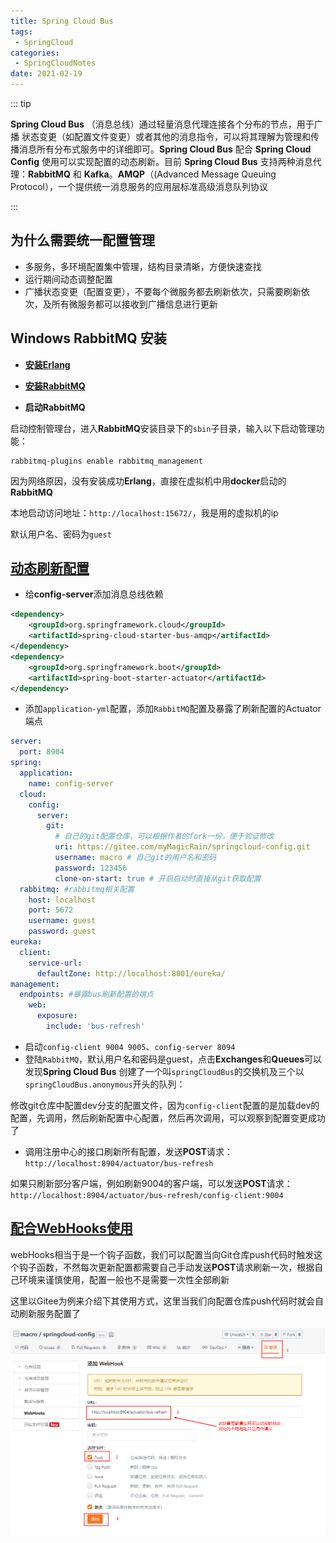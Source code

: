 ```yaml
---
title: Spring Cloud Bus
tags:
 - SpringCloud
categories:
 - SpringCloudNotes
date: 2021-02-19
---
```


::: tip

**Spring Cloud Bus** （消息总线）通过轻量消息代理连接各个分布的节点，用于广播 状态变更（如配置文件变更）或者其他的消息指令，可以将其理解为管理和传播消息所有分布式服务中的详细即可。**Spring Cloud Bus** 配合 **Spring Cloud Config** 使用可以实现配置的动态刷新。目前 **Spring Cloud Bus** 支持两种消息代理：**RabbitMQ** 和 **Kafka**。**AMQP**（(Advanced Message Queuing Protocol），一个提供统一消息服务的应用层标准高级消息队列协议

:::
<!-- more -->

## 为什么需要统一配置管理

* 多服务，多环境配置集中管理，结构目录清晰，方便快速查找
* 运行期间动态调整配置
* 广播状态变更（配置变更），不要每个微服务都去刷新依次，只需要刷新依次，及所有微服务都可以接收到广播信息进行更新

## Windows **RabbitMQ** 安装

* **[安装Erlang](http://erlang.org/download/otp_win64_21.3.exe)**

* **[安装RabbitMQ](https://dl.bintray.com/rabbitmq/all/rabbitmq-server/3.7.14/rabbitmq-server-3.7.14.exe)**

* **启动RabbitMQ**

启动控制管理台，进入**RabbitMQ**安装目录下的`sbin`子目录，输入以下启动管理功能：

```shell
rabbitmq-plugins enable rabbitmq_management
```

因为网络原因，没有安装成功**Erlang**，直接在虚拟机中用**docker**启动的**RabbitMQ**

本地启动访问地址：`http://localhost:15672/`，我是用的虚拟机的ip

默认用户名、密码为`guest`

## [动态刷新配置](http://www.macrozheng.com/#/cloud/bus?id=动态刷新配置)

* 给**config-server**添加消息总线依赖

```xml
<dependency>
    <groupId>org.springframework.cloud</groupId>
    <artifactId>spring-cloud-starter-bus-amqp</artifactId>
</dependency>
<dependency>
    <groupId>org.springframework.boot</groupId>
    <artifactId>spring-boot-starter-actuator</artifactId>
</dependency>
```

* 添加`application-yml`配置，添加`RabbitMQ`配置及暴露了刷新配置的Actuator端点

```yaml
server:
  port: 8904
spring:
  application:
    name: config-server
  cloud:
    config:
      server:
        git:
          # 自己的git配置仓库，可以根据作者的fork一份，便于验证修改
          uri: https://gitee.com/myMagicRain/springcloud-config.git 
          username: macro # 自己git的用户名和密码
          password: 123456
          clone-on-start: true # 开启启动时直接从git获取配置
  rabbitmq: #rabbitmq相关配置
    host: localhost
    port: 5672
    username: guest
    password: guest
eureka:
  client:
    service-url:
      defaultZone: http://localhost:8001/eureka/
management:
  endpoints: #暴露bus刷新配置的端点
    web:
      exposure:
        include: 'bus-refresh'
```

* 启动`config-client 9004 9005`、`config-server 8094` 
* 登陆`RabbitMQ`，默认用户名和密码是guest，点击**Exchanges**和**Queues**可以发现**Spring Cloud Bus** 创建了一个叫`springCloudBus`的交换机及三个以 `springCloudBus.anonymous`开头的队列：

修改git仓库中配置dev分支的配置文件，因为`config-client`配置的是加载dev的配置，先调用，然后刷新配置中心配置，然后再次调用，可以观察到配置变更成功了

- 调用注册中心的接口刷新所有配置，发送**POST**请求：`http://localhost:8904/actuator/bus-refresh`

如果只刷新部分客户端，例如刷新9004的客户端，可以发送**POST**请求：`http://localhost:8904/actuator/bus-refresh/config-client:9004`

## [配合WebHooks使用](http://www.macrozheng.com/#/cloud/bus?id=配合webhooks使用)

webHooks相当于是一个钩子函数，我们可以配置当向Git仓库push代码时触发这个钩子函数，不然每次更新配置都需要自己手动发送**POST**请求刷新一次，根据自己环境来谨慎使用，配置一般也不是需要一次性全部刷新

这里以Gitee为例来介绍下其使用方式，这里当我们向配置仓库push代码时就会自动刷新服务配置了

![来自Spring官网](./images/springcloud_bus01.png)